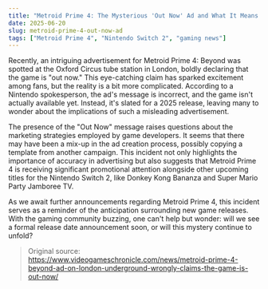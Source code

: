 ```yaml
---
title: "Metroid Prime 4: The Mysterious 'Out Now' Ad and What It Means for Fans"
date: 2025-06-20
slug: metroid-prime-4-out-now-ad
tags: ["Metroid Prime 4", "Nintendo Switch 2", "gaming news"]
---
```


Recently, an intriguing advertisement for Metroid Prime 4: Beyond was spotted at the Oxford Circus tube station in London, boldly declaring that the game is "out now." This eye-catching claim has sparked excitement among fans, but the reality is a bit more complicated. According to a Nintendo spokesperson, the ad's message is incorrect, and the game isn't actually available yet. Instead, it's slated for a 2025 release, leaving many to wonder about the implications of such a misleading advertisement.

The presence of the "Out Now" message raises questions about the marketing strategies employed by game developers. It seems that there may have been a mix-up in the ad creation process, possibly copying a template from another campaign. This incident not only highlights the importance of accuracy in advertising but also suggests that Metroid Prime 4 is receiving significant promotional attention alongside other upcoming titles for the Nintendo Switch 2, like Donkey Kong Bananza and Super Mario Party Jamboree TV.

As we await further announcements regarding Metroid Prime 4, this incident serves as a reminder of the anticipation surrounding new game releases. With the gaming community buzzing, one can't help but wonder: will we see a formal release date announcement soon, or will this mystery continue to unfold? 

> Original source: https://www.videogameschronicle.com/news/metroid-prime-4-beyond-ad-on-london-underground-wrongly-claims-the-game-is-out-now/